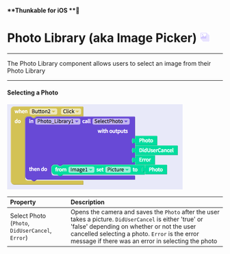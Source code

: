 #### **Thunkable for iOS **

# Photo Library \(aka Image Picker\) ![](/assets/photo-lib-ios-icon.png)

---

The Photo Library component allows users to select an image from their Photo Library

---

#### Selecting a Photo

![](/assets/photo-library-ios-fig-1.png)

| Property | Description |
| :--- | :--- |
| Select Photo \(`Photo`, `DidUserCancel`, `Error`\) | Opens the camera and saves the `Photo` after the user takes a picture. `DidUserCancel` is either 'true' or 'false' depending on whether or not the user cancelled selecting a photo. `Error` is the error message if there was an error in selecting the photo |



